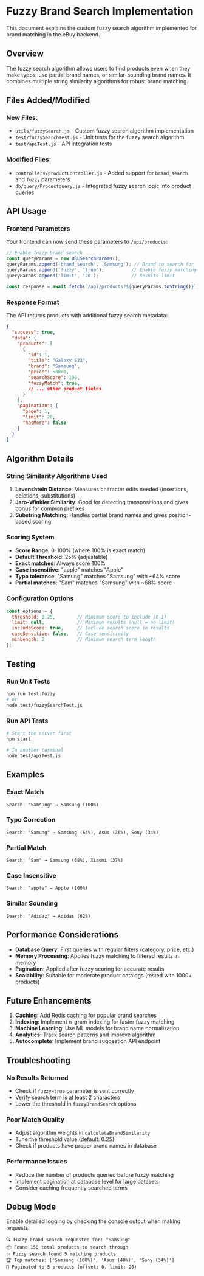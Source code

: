 # Fuzzy Brand Search Implementation

This document explains the custom fuzzy search algorithm implemented for brand matching in the eBuy backend.

## Overview

The fuzzy search algorithm allows users to find products even when they make typos, use partial brand names, or similar-sounding brand names. It combines multiple string similarity algorithms for robust brand matching.

## Files Added/Modified

### New Files:
- `utils/fuzzySearch.js` - Custom fuzzy search algorithm implementation
- `test/fuzzySearchTest.js` - Unit tests for the fuzzy search algorithm
- `test/apiTest.js` - API integration tests

### Modified Files:
- `controllers/productController.js` - Added support for `brand_search` and `fuzzy` parameters
- `db/query/Productquery.js` - Integrated fuzzy search logic into product queries

## API Usage

### Frontend Parameters

Your frontend can now send these parameters to `/api/products`:

```javascript
// Enable fuzzy brand search
const queryParams = new URLSearchParams();
queryParams.append('brand_search', 'Samsung'); // Brand to search for
queryParams.append('fuzzy', 'true');          // Enable fuzzy matching
queryParams.append('limit', '20');            // Results limit

const response = await fetch(`/api/products?${queryParams.toString()}`);
```

### Response Format

The API returns products with additional fuzzy search metadata:

```json
{
  "success": true,
  "data": {
    "products": [
      {
        "id": 1,
        "title": "Galaxy S23",
        "brand": "Samsung",
        "price": 50000,
        "searchScore": 100,
        "fuzzyMatch": true,
        // ... other product fields
      }
    ],
    "pagination": {
      "page": 1,
      "limit": 20,
      "hasMore": false
    }
  }
}
```

## Algorithm Details

### String Similarity Algorithms Used

1. **Levenshtein Distance**: Measures character edits needed (insertions, deletions, substitutions)
2. **Jaro-Winkler Similarity**: Good for detecting transpositions and gives bonus for common prefixes
3. **Substring Matching**: Handles partial brand names and gives position-based scoring

### Scoring System

- **Score Range**: 0-100% (where 100% is exact match)
- **Default Threshold**: 25% (adjustable)
- **Exact matches**: Always score 100%
- **Case insensitive**: "apple" matches "Apple"
- **Typo tolerance**: "Samung" matches "Samsung" with ~64% score
- **Partial matches**: "Sam" matches "Samsung" with ~68% score

### Configuration Options

```javascript
const options = {
  threshold: 0.25,        // Minimum score to include (0-1)
  limit: null,            // Maximum results (null = no limit)
  includeScore: true,     // Include search score in results
  caseSensitive: false,   // Case sensitivity
  minLength: 2            // Minimum search term length
};
```

## Testing

### Run Unit Tests
```bash
npm run test:fuzzy
# or
node test/fuzzySearchTest.js
```

### Run API Tests
```bash
# Start the server first
npm start

# In another terminal
node test/apiTest.js
```

## Examples

### Exact Match
```
Search: "Samsung" → Samsung (100%)
```

### Typo Correction
```
Search: "Samung" → Samsung (64%), Asus (36%), Sony (34%)
```

### Partial Match
```
Search: "Sam" → Samsung (68%), Xiaomi (37%)
```

### Case Insensitive
```
Search: "apple" → Apple (100%)
```

### Similar Sounding
```
Search: "Adidaz" → Adidas (62%)
```

## Performance Considerations

- **Database Query**: First queries with regular filters (category, price, etc.)
- **Memory Processing**: Applies fuzzy matching to filtered results in memory
- **Pagination**: Applied after fuzzy scoring for accurate results
- **Scalability**: Suitable for moderate product catalogs (tested with 1000+ products)

## Future Enhancements

1. **Caching**: Add Redis caching for popular brand searches
2. **Indexing**: Implement n-gram indexing for faster fuzzy matching
3. **Machine Learning**: Use ML models for brand name normalization
4. **Analytics**: Track search patterns and improve algorithm
5. **Autocomplete**: Implement brand suggestion API endpoint

## Troubleshooting

### No Results Returned
- Check if `fuzzy=true` parameter is sent correctly
- Verify search term is at least 2 characters
- Lower the threshold in `fuzzyBrandSearch` options

### Poor Match Quality
- Adjust algorithm weights in `calculateBrandSimilarity`
- Tune the threshold value (default: 0.25)
- Check if products have proper brand names in database

### Performance Issues
- Reduce the number of products queried before fuzzy matching
- Implement pagination at database level for large datasets
- Consider caching frequently searched terms

## Debug Mode

Enable detailed logging by checking the console output when making requests:

```
🔍 Fuzzy brand search requested for: "Samsung"
📦 Found 150 total products to search through
✨ Fuzzy search found 5 matching products
🏆 Top matches: ['Samsung (100%)', 'Asus (40%)', 'Sony (34%)']
📄 Paginated to 5 products (offset: 0, limit: 20)
```
